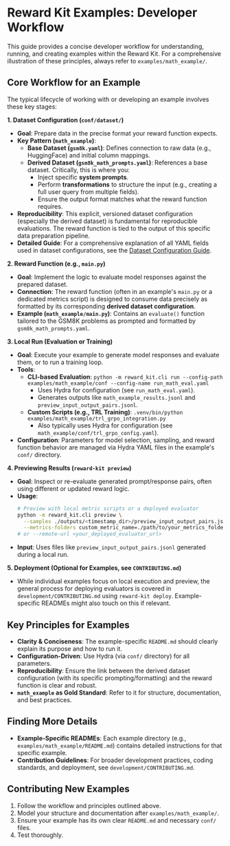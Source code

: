 # Reward Kit Examples: Developer Workflow

This guide provides a concise developer workflow for understanding, running, and creating examples within the Reward Kit. For a comprehensive illustration of these principles, always refer to `examples/math_example/`.

## Core Workflow for an Example

The typical lifecycle of working with or developing an example involves these key stages:

**1. Dataset Configuration (`conf/dataset/`)**

*   **Goal**: Prepare data in the precise format your reward function expects.
*   **Key Pattern (`math_example`)**:
    *   **Base Dataset (`gsm8k.yaml`)**: Defines connection to raw data (e.g., HuggingFace) and initial column mappings.
    *   **Derived Dataset (`gsm8k_math_prompts.yaml`)**: References a base dataset. Critically, this is where you:
        *   Inject specific **system prompts**.
        *   Perform **transformations** to structure the input (e.g., creating a full user query from multiple fields).
        *   Ensure the output format matches what the reward function requires.
*   **Reproducibility**: This explicit, versioned dataset configuration (especially the derived dataset) is fundamental for reproducible evaluations. The reward function is tied to the output of this specific data preparation pipeline.
*   **Detailed Guide**: For a comprehensive explanation of all YAML fields used in dataset configurations, see the [Dataset Configuration Guide](../docs/dataset_configuration_guide.md).

**2. Reward Function (e.g., `main.py`)**

*   **Goal**: Implement the logic to evaluate model responses against the prepared dataset.
*   **Connection**: The reward function (often in an example's `main.py` or a dedicated metrics script) is designed to consume data precisely as formatted by its corresponding **derived dataset configuration**.
*   **Example (`math_example/main.py`)**: Contains an `evaluate()` function tailored to the GSM8K problems as prompted and formatted by `gsm8k_math_prompts.yaml`.

**3. Local Run (Evaluation or Training)**

*   **Goal**: Execute your example to generate model responses and evaluate them, or to run a training loop.
*   **Tools**:
    *   **CLI-based Evaluation**: `python -m reward_kit.cli run --config-path examples/math_example/conf --config-name run_math_eval.yaml`
        *   Uses Hydra for configuration (see `run_math_eval.yaml`).
        *   Generates outputs like `math_example_results.jsonl` and `preview_input_output_pairs.jsonl`.
    *   **Custom Scripts (e.g., TRL Training)**: `.venv/bin/python examples/math_example/trl_grpo_integration.py`
        *   Also typically uses Hydra for configuration (see `math_example/conf/trl_grpo_config.yaml`).
*   **Configuration**: Parameters for model selection, sampling, and reward function behavior are managed via Hydra YAML files in the example's `conf/` directory.

**4. Previewing Results (`reward-kit preview`)**

*   **Goal**: Inspect or re-evaluate generated prompt/response pairs, often using different or updated reward logic.
*   **Usage**:
    ```bash
    # Preview with local metric scripts or a deployed evaluator
    python -m reward_kit.cli preview \
      --samples ./outputs/<timestamp_dir>/preview_input_output_pairs.jsonl \
      --metrics-folders custom_metric_name=./path/to/your_metrics_folder
    # or --remote-url <your_deployed_evaluator_url>
    ```
*   **Input**: Uses files like `preview_input_output_pairs.jsonl` generated during a local run.

**5. Deployment (Optional for Examples, see `CONTRIBUTING.md`)**

*   While individual examples focus on local execution and preview, the general process for deploying evaluators is covered in `development/CONTRIBUTING.md` using `reward-kit deploy`. Example-specific READMEs might also touch on this if relevant.

## Key Principles for Examples

*   **Clarity & Conciseness**: The example-specific `README.md` should clearly explain its purpose and how to run it.
*   **Configuration-Driven**: Use Hydra (via `conf/` directory) for all parameters.
*   **Reproducibility**: Ensure the link between the derived dataset configuration (with its specific prompting/formatting) and the reward function is clear and robust.
*   **`math_example` as Gold Standard**: Refer to it for structure, documentation, and best practices.

## Finding More Details

*   **Example-Specific READMEs**: Each example directory (e.g., `examples/math_example/README.md`) contains detailed instructions for that specific example.
*   **Contribution Guidelines**: For broader development practices, coding standards, and deployment, see `development/CONTRIBUTING.md`.

## Contributing New Examples

1.  Follow the workflow and principles outlined above.
2.  Model your structure and documentation after `examples/math_example/`.
3.  Ensure your example has its own clear `README.md` and necessary `conf/` files.
4.  Test thoroughly.
